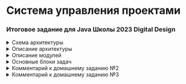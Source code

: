 # Система управления проектами

### Итоговое задание для Java Школы 2023 Digital Design

<details>
  <summary>Схема архитектуры</summary>

Предполагается строить приложение по следущющей архитектуре:

![Scheme-architecture.png](Scheme-architecture.png)
</details>

<details>
    <summary>Описание архитектуры</summary>

### Описание архитектуры

В приложении планируется 3 основных уровня:

1. Уровень контроллеров - уровень представления, на котором происходит получение запросов от пользователей
   и подготовка ответов;
2. Уровень сервисов - уровень бизнес-логики, на котором производится работа с полученными или отсылаемыми данными;
3. Уровень репозитория - уровень управления, обработки и хранения информации.
   Уровни будут взаимодействовать между собой последовательно: уровень контроллеров с уровнем сервисов,
   сервисы с репозиторием и аналогично в обратном порядке.

Помимо логического разделения на уровни, приложение будет разделяться на модули, выполняющие конкретную функцию.
В отдельные модули также планируется выделить блоки приложения которые обеспечивают взаимодействие между уровнями
приложения (DTO).
</details>

<details>
    <summary>Описание модулей</summary>

### Описание модулей

1. Модуль “app”
   Базовый модуль, точка входа в приложение.
2. Модуль “web”
   Модуль отвечает за прием и обработку HTTP запросов, подготовку и отправку ответов клиентам.
   Полученные из запроса данные передаются в модуль “service” модуля “core” для их дальнейшей обработки.
   Данные для подготовки ответа клиенту также поступают от модуля “service”.
   Обмен данными с модулем “service” используются DTO объекты.
   Для представления данных в виде DTO объекта модуль “web” взаимодействует с модулем “dto”.
3. Модуль “dto”
   Данный модуль служит для представления различной информации (из HTTP запросов, из базы данных) в виде
   специализированных DTO объектов, с помощью которых осуществляется передача информации между некоторыми модулями.
   Не относится непосредственно к какому-либо уровню приложения, т.к. в основном обеспечивает взаимодействие между
   уровнями контроллеров и сервисов.
4. Модуль “core”
   Модуль модуль состоит из нескольких подмодулей и объединяет в себе основные сущности и бизнес-логику приложения.

- Модуль “service”
  Модуль содержит бизнес-логику приложения. Взаимодействует с модулем “web” для получения входящих данных и
  отправки обработанных. Взаимодействует с модулем “entity” для преобразования DTO объектов в сущности (Entities)
  и наоборот. Модуль выполняет функции управления информацией путем взаимодействия с модулем “repository”.
- Модуль “entity”
  Содержит основные сущности участвующие в бизнес-логике приложения.
  Взаимодействует с модулем “dto” для преобразования сущностей в DTO объекты и наоборот.

5. Модуль “repository”
   Взаимодействует непосредственно с базой данных для управления сущностями. Получает сущности из модуля “service”.

</details>

<details>
    <summary>Основные блоки задач</summary>

### Основные блоки задач

| Блок задач               | Описание                                                                                                                      |
|--------------------------|-------------------------------------------------------------------------------------------------------------------------------|
| Сущности                 | Определение основных сущностей, выделение необходимых атрибутов, <br/>опеределние связей между сущностями.                    |
| Уровень репозитория и БД | Проектирование структуры БД, создание создание структуры БД, создание репозиториев <br/>(классов управления сущностями в БД). |
| Уровень сервисов         | Определение основных операций над сущностями и создание соответствующих методов.                                              |
| DTO                      | Создание DTO необходимых для обмена данными между контроллерами и сервисами.                                                  |
| Уровень контроллеров     | Определение структуры запросов и ответов. Определение endpoint-ов.                                                            |
| Тесты                    | Покрытие юнит и интеграционными тестами.                                                                                      |
| Логирование              | Определение объема, уровней и деталей логирования                                                                             |

</details>

<details>
    <summary>Комментарий к домашнему заданию №2</summary>

### Комментарий к домашнему заданию №2

В проекте созданы модули согласно предлагаемой архитектуры, в модулях созданы пакеты, а также dummy-классы
без функционала. В основном модуле 'app' находится метод main, в котором происходит создание экземпляров классов
и вывод сообщений об этом в консоль. Это сделано для проверки доступности модулей на текущем этапе.
Сборку проекта и создание docker-compose можно выполнить скриптом build-image.
</details>

<details>
    <summary>Комментарий к домашнему заданию №3</summary>

### Комментарий к домашнему заданию №3

**1. Сущности**

Классы сущностей созданы в модуле core-entity.

Сотрудник представлен классом Employee. Статус сотрудника вынесен в отдельный Enum EmployeeStatus.

Проект представлен классом Project. Статус проекта вынесен в отдельный Enum ProjectStatus. 
Помимо основных полей проект содержит список команд (Teams) которые относятся к этому проекту,
а также список задач (Task) которые выполняются в рамках проекта.

Команда проекта представлена классов Team. Содержит ссылку на Project к которому относится, а также
список участников команды (TeamMember).

Участник команды представлен классом TeamMember. Класс имеет ссылку на команду Team, в которую он входит и 
на сотрудника Employee. Участник команды имеет роль в команде, которая вынесена в Enum TeamMemberProjectRole. 
Также в классе содержится ссылка на список задач (Task) исполнителем по которым является участник команды.

Задача представлена классом Task. Содержит ссылку на TeamMember автора и TeamMember исполнителя, также ссылку на 
Project к которому относится. Статус задачи определен в Enum TaskStatus.

Все классы Enum вынесены в отдельный модуль common, чтобы не допустить циклических зависимостей модулей.

<details>
    <summary>Диаграмма классов:</summary>

<img src="project-control-system-core-entity.png" alt="entities" width="30%" height="30%">

</details>

**2. DTO**

В модуле dto созданы классы DTO по сущностям и разбиты на группы request и response. 
На текущем этапе я смог выделить однотипный набор DTO для сущностей. Для входящих запросов 
это DTO для create и update, а также для изменения статусов. Для response создал по одному DTO для каждой сущности.

Для поисковых запросов созданы DTO (EntityName)Filter которые будут содержать параметры поиска.

**3. Практическое задание на разработку dataStorage**

Для сущности Employee созданы EmployeeController, EmployeeService и EmployeeRepository.
EmployeeRepository при создании создает хранилище - в папке проекта создается папка storage, а в ней папка employees.
Сущности Employees сохраняются в папку employees в виде файлов без расширения, 1 файл - 1 сущность.
Имя файла соответствует id сущности.

При создании сущности происходит запись объекта в новый файл.
При изменении объект перезаписывается в существующий файл.
При удалении происходит изменение статуса EmployeeStatus на DELETED, но сам файл не удаляется (Согласно описания в ТЗ 
при удалении сотрудник не удаляется, только меняется статус). Сотрудника со статусом DELETED уже изменить нельзя.

В методах EmployeeService и EmployeeRepository выбрасываемые исключения "проглатываются", а также есть некотроые 
допущения в коде для целей отладки и проверки функционала. Такие допущения старался помечать.

Для проверки в методе main в классе App создается EmployeeController и выполняется ряд запросов.

</details>